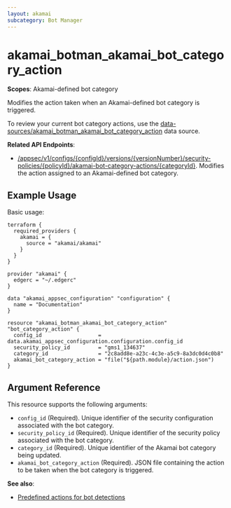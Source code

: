 ```yaml
---
layout: akamai
subcategory: Bot Manager
---
```


# akamai_botman_akamai_bot_category_action

**Scopes**: Akamai-defined bot category

Modifies the action taken when an Akamai-defined bot category is triggered. 

To review your current bot category actions, use the [data-sources/akamai_botman_akamai_bot_category_action](../data-sources/akamai_botman_akamai_bot_category_action) data source.

**Related API Endpoints**:

- [/appsec/v1/configs/{configId}/versions/{versionNumber}/security-policies/{policyId}/akamai-bot-category-actions/{categoryId}](https://techdocs.akamai.com/bot-manager/reference/put-akamai-bot-category-action). Modifies the action assigned to an Akamai-defined bot category.

## Example Usage

Basic usage:

```
terraform {
  required_providers {
    akamai = {
      source = "akamai/akamai"
    }
  }
}

provider "akamai" {
  edgerc = "~/.edgerc"
}

data "akamai_appsec_configuration" "configuration" {
  name = "Documentation"
}

resource "akamai_botman_akamai_bot_category_action" "bot_category_action" {
  config_id                  = data.akamai_appsec_configuration.configuration.config_id
  security_policy_id         = "gms1_134637"
  category_id                = "2c8add8e-a23c-4c3e-a5c9-8a3dc0d4c0b8"
  akamai_bot_category_action = "file("${path.module}/action.json")
}
```

## Argument Reference

This resource supports the following arguments:

- `config_id` (Required). Unique identifier of the security configuration associated with the bot category.
- `security_policy_id` (Required). Unique identifier of the security policy associated with the bot category.
- `category_id` (Required). Unique identifier of the Akamai bot category being updated.
- `akamai_bot_category_action` (Required). JSON file containing the action to be taken when the bot category is triggered.

**See also**:

- [Predefined actions for bot detections](https://techdocs.akamai.com/bot-manager/docs/predefined-actions-bot)
